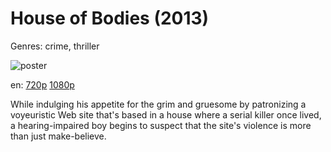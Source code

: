 # House of Bodies (2013)

Genres: crime, thriller

![poster](http://image.tmdb.org/t/p/w500/dSRJ7mRLPri5dyD8c8tCUQgexx1.jpg)

en:
  [720p](magnet:?xt=urn:btih:5a875d248b32fbaf497153e9a3e1e6d4d77f94bf&dn=House+of+Bodies+%282013%29+720p+BrRip+x264+-+YIFY&tr=udp%3A%2F%2Ftracker.openbittorrent.com%3A80%2Fannounce&tr=udp%3A%2F%2Fglotorrents.pw%3A6969%2Fannounce&tr=udp%3A%2F%2Ftracker.openbittorrent.com%3A80%2Fannounce&tr=udp%3A%2F%2Ftracker.opentrackr.org%3A1337%2Fannounce&tr=udp%3A%2F%2Fzer0day.to%3A1337%2Fannounce&tr=udp%3A%2F%2Ftracker.coppersurfer.tk%3A6969%2Fannounce)
  [1080p](magnet:?xt=urn:btih:650ddc6bcd94cec593ba494a81dcd76997f619a3&dn=House+of+Bodies+%282013%29+1080p+BrRip+x264+-+YIFY&tr=udp%3A%2F%2Ftracker.openbittorrent.com%3A80%2Fannounce&tr=udp%3A%2F%2Fglotorrents.pw%3A6969%2Fannounce&tr=udp%3A%2F%2Ftracker.openbittorrent.com%3A80%2Fannounce&tr=udp%3A%2F%2Ftracker.opentrackr.org%3A1337%2Fannounce&tr=udp%3A%2F%2Fzer0day.to%3A1337%2Fannounce&tr=udp%3A%2F%2Ftracker.coppersurfer.tk%3A6969%2Fannounce)
  


While indulging his appetite for the grim and gruesome by patronizing a voyeuristic Web site that's based in a house where a serial killer once lived, a hearing-impaired boy begins to suspect that the site's violence is more than just make-believe.